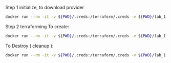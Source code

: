 Step 1 initialize, to download provider
```bash
docker run --rm -it -v ${PWD}/.creds:/terraform/.creds -v ${PWD}/lab_1:/terraform -w=/terraform --user "$(id -u):$(id -g)" hashicorp/terraform:0.12.28 init
```

Step 2 terraforming
To create:
```bash
docker run --rm -it -v ${PWD}/.creds:/terraform/.creds -v ${PWD}/lab_1:/terraform -w=/terraform --user "$(id -u):$(id -g)" hashicorp/terraform:0.12.28 apply -var-file /terraform/root_module.tfvars.json 
```

To Destroy ( cleanup ):
```bash
docker run --rm -it -v ${PWD}/.creds:/terraform/.creds -v ${PWD}/lab_1:/terraform -w=/terraform --user "$(id -u):$(id -g)" hashicorp/terraform:0.12.28 destroy -var-file /terraform/root_module.tfvars.json
```